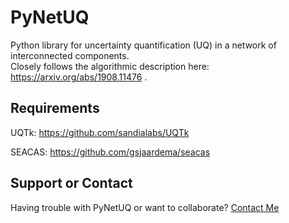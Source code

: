 # PyNetUQ

Python library for uncertainty quantification (UQ) in a network of interconnected components.  
Closely follows the algorithmic description here: https://arxiv.org/abs/1908.11476 .

## Requirements
UQTk: https://github.com/sandialabs/UQTk

SEACAS: https://github.com/gsjaardema/seacas

## Support or Contact

Having trouble with PyNetUQ or want to collaborate? [Contact Me](jttencer@gmail.com)
